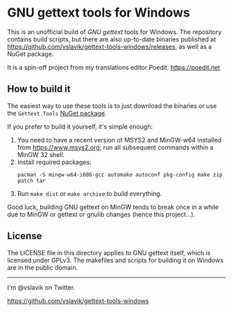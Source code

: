 
GNU gettext tools for Windows
=============================

This is an unofficial build of *GNU gettext* tools for Windows. The repository
contains build scripts, but there are also up-to-date binaries published at
https://github.com/vslavik/gettext-tools-windows/releases, as well as a NuGet
package.

It is a spin-off project from my translations editor Poedit: https://poedit.net


How to build it
---------------

The easiest way to use these tools is to just download the binaries or use the
`Gettext.Tools` [NuGet package](https://www.nuget.org/packages/Gettext.Tools/).

If you prefer to build it yourself, it's simple enough:

1. You need to have a recent version of MSYS2 and MinGW-w64 installed from
   https://www.msys2.org; run all subsequent commands within a MinGW 32 shell.
2. Install required packages:
    ```
    pacman -S mingw-w64-i686-gcc automake autoconf pkg-config make zip patch tar
    ```
3. Run `make dist` or `make archive` to build everything.

Good luck, building GNU gettext on MinGW tends to break once in a while due to
MinGW or gettext or gnulib changes (hence this project...).


License
-------

The LICENSE file in this directory applies to GNU gettext itself, which is
licensed under GPLv3. The makefiles and scripts for building it on Windows are
in the public domain.


---

I'm @vslavik on Twitter.

https://github.com/vslavik/gettext-tools-windows
